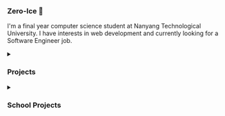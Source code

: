 ### Zero-Ice 👋

I'm a final year computer science student at Nanyang Technological University. I have interests in web development and currently looking for a Software Engineer job.

<details>
    <summary><h3>Projects</h3></summary>
        <a href="https://riichitools.web.app/play">Riichi Tools(Mahjong What Would You Do?)(My first web project)</a>
        <p>During year 1 of university, I got into Riichi Mahjong and I was searching forums for guides and asking what people would discard for a certain hand. 
        I figured it would be fun to create a one stop webapp where users play this minigame, but with features such as the ability to cycle through hands quickly and easily with little clicks; and always see statistics on what other people discard.
        I started learning web development with this as my first project</p>
        What the app does
        <ul>
            <li>Create their own hands, button to generate a code for others to play</li>
            <li>In play mode, retrieve a random hand from database, or generate a newly random hand</li>
            <li>User vote their preferred tile to discard</li>
            <li>Results shown after voting. Results can be seen without voting</li>
            <li>User can choose to proceed to next hand</li>
        </ul>
        What i think i could have done better
        <ul>
            <li>Better UI (Jank padding, margins because of little knowledge on CSS and vue, need to practice. UI looks barebones, crap styling)</li>
            <li>Better navigation. (Cannot go to play or create from home page)</li>
            <li>Better firebase implementation (firestore rules, firebase code in backend instead)</li>
            <li>Finish up missing features (Cannot cycle to next hand)</li>
            <li>Fix firestore (it broke, cannot update, write or read hands)</li>
        </ul>
        <hr>
        <a href="https://niji-lounge.web.app/">Nijilounge</a>
        <p>Was into vtubers during year 1-2 of university and decided to clone this website called holotools. <br>
        Learned react.js, nodejs. Built a scraper to scrape my youtube account for live livestreams and the frontend uses this data to load iframes
        </p>
        What the app does
        <ul>
            <li>Watch multiple youtube videos in a window</li>
            <li>Show live livestreams, lets user add the youtuber they want to watch</li>
            <li>Dark mode</li>
            <li>Livechat toggle</li>
        </ul>
        What i think i could have done better
        <ul>
            <li>Better backend code so it didnt break. Resorted to using chooks api(which is also gone now)</li>
            <li>Better UI (gain more experience on CSS/mui)</li>
        </ul>
        <hr>
        <a href="">ReverXO</a>
        
</details>

<details>
    <summary><h3>School Projects</h3></summary>
        Videos out soon to demonstrate projects & show contribution
        <ul>
            <li>The Solimare</li>
            <li>Graphic Framework</li>
            <li>Maze Runner</li>
            <li>DogGo</li>
            <li>MDP</li>
        </ul>
</details>

<!--
**Zero-Ice/Zero-Ice** is a ✨ _special_ ✨ repository because its `README.md` (this file) appears on your GitHub profile.

Here are some ideas to get you started:

- 🔭 I’m currently working on ...
- 🌱 I’m currently learning ...
- 👯 I’m looking to collaborate on ...
- 🤔 I’m looking for help with ...
- 💬 Ask me about ...
- 📫 How to reach me: ...
- 😄 Pronouns: ...
- ⚡ Fun fact: ...
-->
